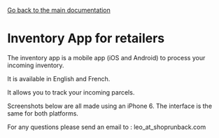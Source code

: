 [Go back to the main documentation](./)

# Inventory App for retailers

The inventory app is a mobile app (iOS and Android) to process your incoming inventory.

It is available in English and French.

It allows you to track your incoming parcels.

Screenshots below are all made using an iPhone 6. The interface is the same for both platforms.

For any questions please send an email to : leo_at_shoprunback.com